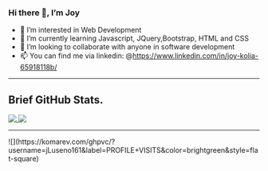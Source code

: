 ### Hi there 👋, I’m Joy

<!--
**jLuseno161/jLuseno161** is a ✨ _special_ ✨ repository because its `README.md` (this file) appears on your GitHub profile.

Here are some ideas to get you started:

- 🔭 I’m currently working on ...
- 👀 I’m interested in Web Development
- 🌱 I’m currently learning Javascript,JQuery, Bootstrap and CSS
- 👯 I’m looking to collaborate on ...
- 💞️ I’m looking to collaborate on with anyone in software development
- 🤔 I’m looking for help with ...
- 💬 Ask me about ...
- 📫 How to reach me: ...
- You can find me via linkedin: @https://www.linkedin.com/in/joy-kolia-65918118b/
                          github:@https://github.com/jLuseno161
- 😄 Pronouns: ...
- ⚡ Fun fact: ...
-->

- 👀 I’m interested in Web Development
- 🌱 I’m currently learning Javascript, JQuery,Bootstrap, HTML and CSS
- 💞️ I’m looking to collaborate with anyone in software development
- 📫 You can find me via linkedin: @https://www.linkedin.com/in/joy-kolia-65918118b/

<hr>

## Brief GitHub Stats.

<a href="#">
  <img align="top" src="https://github-readme-stats.vercel.app/api/top-langs/?username=jLuseno161&hide=less,html,css,scss&layout=compact&title_color=6cc644&border_radius=0" />
  </a>
<a href="https://github.com/jLuseno161/github-readme-stats">
  <img align="top" src="https://github-readme-stats.vercel.app/api?username=jLuseno161&show_icons=true&count_private=true&hide=stars,issues&hide_title=true&icon_color=6cc644&border_radius=0" />
</a>
<hr>
![](https://komarev.com/ghpvc/?username=jLuseno161&label=PROFILE+VISITS&color=brightgreen&style=flat-square)
